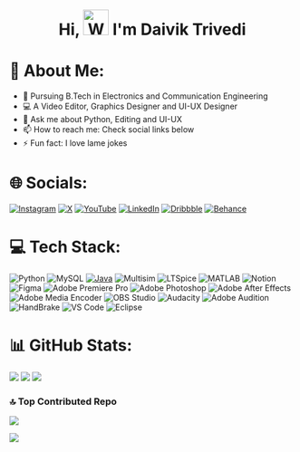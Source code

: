 <h1 align="center"> Hi, <img src="https://raw.githubusercontent.com/nixin72/nixin72/master/wave.gif" 
         alt="Waving hand animated gif"
         height="45"
         width="45" /> I'm Daivik Trivedi</h1>

# 💫 About Me:

- 🏫 Pursuing B.Tech in Electronics and Communication Engineering
- 💻 A Video Editor, Graphics Designer and UI-UX Designer
- 💬 Ask me about Python, Editing and UI-UX
- 📫 How to reach me: Check social links below
- ⚡ Fun fact: I love lame jokes

# 🌐 Socials:
[![Instagram](https://img.shields.io/badge/Instagram-%23E4405F.svg?style=for-the-badge&logo=Instagram&logoColor=white)](https://instagram.com/daivikk.07) [![X](https://img.shields.io/badge/X-black.svg?style=for-the-badge&logo=X&logoColor=white)](https://x.com/Zephyryt07) [![YouTube](https://img.shields.io/badge/YouTube-%23FF0000.svg?style=for-the-badge&logo=YouTube&logoColor=white)](https://youtube.com/@Zephyryt07) [![LinkedIn](https://custom-icon-badges.demolab.com/badge/LinkedIn-0A66C2?style=for-the-badge&logo=linkedin-white&logoColor=fff)](https://www.linkedin.com/in/daivik-trivedi-0b2a8b336/) [![Dribbble](https://img.shields.io/badge/Dribbble-EA4C89?style=for-the-badge&logo=dribbble&logoColor=white)](https://dribbble.com/daivik_07) [![Behance](https://img.shields.io/badge/Behance-1769FF?style=for-the-badge&logo=behance&logoColor=white)](https://www.behance.net/daiviktrivedi)



# 💻 Tech Stack:
![Python](https://img.shields.io/badge/Python-3670A0?style=for-the-badge&logo=python&logoColor=ffdd54) ![MySQL](https://img.shields.io/badge/mysql-4479A1.svg?style=for-the-badge&logo=mysql&logoColor=white) [![Java](https://img.shields.io/badge/Java-%23ED8B00.svg?style=for-the-badge&logo=openjdk&logoColor=white)](#) ![Multisim](https://img.shields.io/badge/Multisim-indigo?style=for-the-badge&logo=multisim) ![LTSpice](https://img.shields.io/badge/LTSpice-red?style=for-the-badge&logo=LTSpice) ![MATLAB](https://img.shields.io/badge/MATLAB-green?style=for-the-badge) ![Notion](https://img.shields.io/badge/Notion-black?style=for-the-badge&logo=notion) ![Figma](https://img.shields.io/badge/Figma-F24E1E?style=for-the-badge&logo=figma&logoColor=white) ![Adobe Premiere Pro](https://img.shields.io/badge/Adobe%20Premiere%20Pro-9999FF?style=for-the-badge&logo=Adobe%20Premiere%20Pro&logoColor=white) ![Adobe Photoshop](https://img.shields.io/badge/Adobe%20Photoshop-31A8FF?style=for-the-badge&logo=Adobe%20Photoshop&logoColor=white) ![Adobe After Effects](https://img.shields.io/badge/Adobe%20After%20Effects-9999FF?style=for-the-badge&logo=Adobe%20After%20Effects&logoColor=white) ![Adobe Media Encoder](https://img.shields.io/badge/Adobe%20Media%20Encoder-9999FF?style=for-the-badge&logo=Adobe%20Media%20Encoder&logoColor=white) ![OBS Studio](https://img.shields.io/badge/OBS%20Studio-302E31?style=for-the-badge&logo=OBS%20Studio&logoColor=white) 
![Audacity](https://img.shields.io/badge/Audacity-0000CC?style=for-the-badge&logo=Audacity&logoColor=white) ![Adobe Audition](https://img.shields.io/badge/Adobe%20Audition-00E4BB?style=for-the-badge&logo=Adobe%20Audition&logoColor=white) ![HandBrake](https://img.shields.io/badge/HandBrake-D52B1E?style=for-the-badge&logo=HandBrake&logoColor=white) 
![VS Code](https://img.shields.io/badge/VS%20Code-007ACC?style=for-the-badge&logo=visual%20studio%20code&logoColor=white) ![Eclipse](https://img.shields.io/badge/Eclipse-2C2255?style=for-the-badge&logo=Eclipse&logoColor=white)




# 📊 GitHub Stats:
![](https://github-readme-stats.vercel.app/api?username=daivik007&theme=github_dark&hide_border=true&include_all_commits=false&count_private=false)
![](https://github-readme-streak-stats.herokuapp.com/?user=daivik007&theme=github_dark&hide_border=true)
![](https://github-readme-stats.vercel.app/api/top-langs/?username=daivik007&theme=github_dark&hide_border=true&include_all_commits=false&count_private=false&layout=compact)

### 🔝 Top Contributed Repo
![](https://github-contributor-stats.vercel.app/api?username=daivik007&limit=5&theme=github_dark&hide_border=true&combine_all_yearly_contributions=true)


![](https://komarev.com/ghpvc/?username=daivik&color=green)
